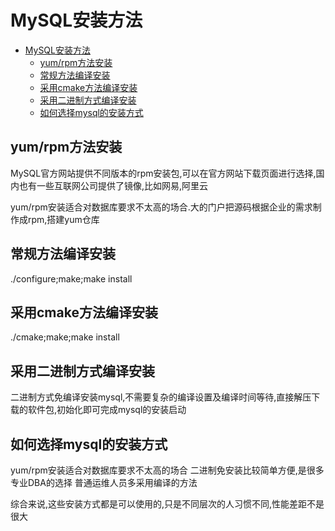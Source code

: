# MySQL安装方法

<!-- TOC -->

- [MySQL安装方法](#mysql安装方法)
    - [yum/rpm方法安装](#yumrpm方法安装)
    - [常规方法编译安装](#常规方法编译安装)
    - [采用cmake方法编译安装](#采用cmake方法编译安装)
    - [采用二进制方式编译安装](#采用二进制方式编译安装)
    - [如何选择mysql的安装方式](#如何选择mysql的安装方式)

<!-- /TOC -->

## yum/rpm方法安装

MySQL官方网站提供不同版本的rpm安装包,可以在官方网站下载页面进行选择,国内也有一些互联网公司提供了镜像,比如网易,阿里云

yum/rpm安装适合对数据库要求不太高的场合.大的门户把源码根据企业的需求制作成rpm,搭建yum仓库

## 常规方法编译安装

./configure;make;make install

## 采用cmake方法编译安装

./cmake;make;make install

## 采用二进制方式编译安装

二进制方式免编译安装mysql,不需要复杂的编译设置及编译时间等待,直接解压下载的软件包,初始化即可完成mysql的安装启动

## 如何选择mysql的安装方式

yum/rpm安装适合对数据库要求不太高的场合
二进制免安装比较简单方便,是很多专业DBA的选择
普通运维人员多采用编译的方法

综合来说,这些安装方式都是可以使用的,只是不同层次的人习惯不同,性能差距不是很大